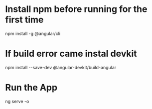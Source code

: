 # Install npm before running for the first time
npm install -g @angular/cli
# If build error came instal devkit
npm install --save-dev @angular-devkit/build-angular
# Run the App
ng serve -o

